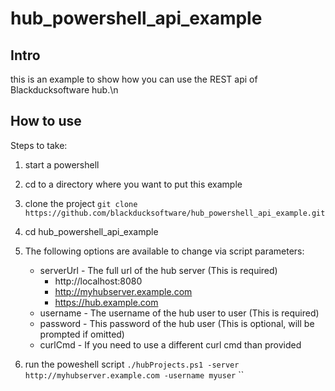 # hub_powershell_api_example


## Intro

this is an example to show how you can use the REST api of Blackducksoftware hub.\n


## How to use
Steps to take:

1. start a powershell
2. cd to a directory where you want to put this example
3. clone the project
`git clone https://github.com/blackducksoftware/hub_powershell_api_example.git` 
4. cd hub_powershell_api_example
5. The following options are available to change via script parameters:
    * serverUrl - The full url of the hub server (This is required)
        - http://localhost:8080
        - http://myhubserver.example.com
        - https://hub.example.com
    * username - The username of the hub user to user (This is required)
    * password - This password of the hub user (This is optional, will be prompted if omitted)
    * curlCmd - If you need to use a different curl cmd than provided

6. run the poweshell script 
`./hubProjects.ps1 -server http://myhubserver.example.com -username myuser` `` 

